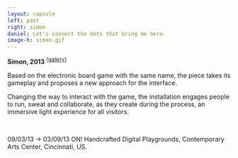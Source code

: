 ```yaml
---
layout: capsule
left: past
right: simon
daniel: Let's connect the dots that bring me here.
image-h: simon.gif
---
```

**Simon, 2013** <sup>[<a href="https://www.flickr.com/photos/danielarmengolaltayo/sets/72157696451678665">gallery</a>]</sup>

Based on the electronic board game with the same name, the piece takes its gameplay and proposes a new approach for the interface.

Changing the way to interact with the game, the installation engages people to run, sweat and collaborate, as they create during the process, an immersive light experience for all visitors.

<br>

09/03/13 → 03/09/13 ON! Handcrafted Digital Playgrounds, Contemporary Arts Center, Cincinnati, US.
